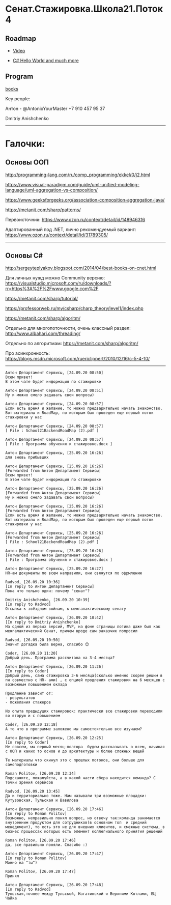 # Сенат.Стажировка.Школа21.Поток4

## Roadmap

- [Video](https://channel9.msdn.com/Series/CSharp-101/What-is-C)

- [C# Hello World and much more](https://docs.microsoft.com/ru-ru/dotnet/csharp/tutorials/intro-to-csharp/hello-world?tutorial-step=1)

## Program

[books](https://drive.google.com/drive/folders/1Zs8mvvOxQFMhsrnUFYeuhIEP8eskmeKB?usp=sharing)

Key people:

Антон -  @AntonioYourMaster +7 910 457 95 37

Dmitriy Anishchenko

-------------------

# Галочки:

## Основы ООП

http://programming-lang.com/ru/comp_programming/ekkel/0/j2.html

https://www.visual-paradigm.com/guide/uml-unified-modeling-language/uml-aggregation-vs-composition/

https://www.geeksforgeeks.org/association-composition-aggregation-java/

https://metanit.com/sharp/patterns/

Первоисточник:
https://www.ozon.ru/context/detail/id/148946316

Адаптированный под .NET, лично рекомендуемый вариант:
https://www.ozon.ru/context/detail/id/31789305/



----------------------
## Основы C#

http://sergeyteplyakov.blogspot.com/2014/04/best-books-on-cnet.html

Для личных нужд можно Community версию:
https://visualstudio.microsoft.com/ru/downloads/?rr=https%3A%2F%2Fwww.google.com%2F

https://metanit.com/sharp/tutorial/

https://professorweb.ru/my/csharp/charp_theory/level1/index.php

https://metanit.com/sharp/algoritm/

Отдельно для многопоточности, очень классный раздел:
http://www.albahari.com/threading/

Отдельно по алгоритмам:
https://metanit.com/sharp/algoritm/

Про асинхронность:
https://blogs.msdn.microsoft.com/ruericlippert/2010/12/16/c-5-4-10/

--------------------------------
```
Антон Департамент Сервисы, [24.09.20 08:50]
Всем привет!
В этом чате будет информация по стажировке

Антон Департамент Сервисы, [24.09.20 08:51]
Ну и можно смело задавать свои вопросы)

Антон Департамент Сервисы, [24.09.20 08:57]
Если есть время и желание, то можно предварительно начать знакомство.
Вот материалы и RoadMap, по которым был проведен еще первый поток стажировки у нас

Антон Департамент Сервисы, [24.09.20 08:57]
[ File : School21BackendRoadMap (2).pdf ]

Антон Департамент Сервисы, [24.09.20 08:57]
[ File : Программа обучения к стажировке.docx ]

Антон Департамент Сервисы, [25.09.20 16:26]
для вновь прибывших

Антон Департамент Сервисы, [25.09.20 16:26]
[Forwarded from Антон Департамент Сервисы]
Всем привет!
В этом чате будет информация по стажировке

Антон Департамент Сервисы, [25.09.20 16:26]
[Forwarded from Антон Департамент Сервисы]
Ну и можно смело задавать свои вопросы)

Антон Департамент Сервисы, [25.09.20 16:26]
[Forwarded from Антон Департамент Сервисы]
Если есть время и желание, то можно предварительно начать знакомство.
Вот материалы и RoadMap, по которым был проведен еще первый поток стажировки у нас

Антон Департамент Сервисы, [25.09.20 16:26]
[Forwarded from Антон Департамент Сервисы]
[ File : School21BackendRoadMap (2).pdf ]

Антон Департамент Сервисы, [25.09.20 16:26]
[Forwarded from Антон Департамент Сервисы]
[ File : Программа обучения к стажировке.docx ]

Антон Департамент Сервисы, [25.09.20 16:27]
HR-ам документы по всем направили, они свяжутся по офрмлению

Radvod, [26.09.20 10:36]
[In reply to Антон Департамент Сервисы]
Пока что только один: почему "сенат"?

Dmitriy Anishchenko, [26.09.20 10:39]
[In reply to Radvod]
Отсылка к звёздным войнам, к межгалактическому сенату

Антон Департамент Сервисы, [26.09.20 10:42]
[In reply to Dmitriy Anishchenko]
На одной из первых версий, MVP, на фоне страницы логика даже был как межгалактический Сенат, причем вроде сам заказчик попросил

Radvod, [26.09.20 10:50]
Значит догадка была верна, спасибо 😌

Coder, [26.09.20 11:20]
Добрый день. Программа рассчитана на 3-4 месяца?

Антон Департамент Сервисы, [26.09.20 11:26]
[In reply to Coder]
Добрый день, сама стажировка 3-6 месяца(сколько именно скорее решим в пн совместно с HR- ами) , с опцией продления стажировки на 6 месяцев с возможным повышением оклада 

Продление зависит от:
- результатов 
- пожелания стажеров

Из опыта предыдущих стажировок: практически все стажировки переходили во вторую и с повышением

Coder, [26.09.20 12:18]
А то что в программе заложено мы самостоятельно все изучаем?

Антон Департамент Сервисы, [26.09.20 12:25]
[In reply to Coder]
Не совсем, мы первый месяц-полтора  будем рассказывать о всем, начиная с ООП и каких то основ и до архитектуры и более сложных вещей

Те материалы что скинул это с прошлых потоков, они больше для самоподготовки

Roman Politov, [26.09.20 12:34]
Подскажите, пожалуйста, а в какой части сбера находится команда? С точки зрения сервисов

Radvod, [26.09.20 13:45]
Да и территориально тоже. Нам называли три возможные площадки: Кутузовская, Тульская и Вавилова

Антон Департамент Сервисы, [26.09.20 17:46]
[In reply to Roman Politov]
Возможно, неправильно понял вопрос, но отвечу так:команда занимается внутренним продуктом для сотрудников(в основном топ  и средний менеджмент), то есть это не для внешних клиентов, и смежные системы, в бизнес процессах которых есть элемент коллегиального принятия решений

Roman Politov, [26.09.20 17:46]
да, все правильно поняли. Спасибо :)

Антон Департамент Сервисы, [26.09.20 17:47]
[In reply to Roman Politov]
Можно на "ты")

Roman Politov, [26.09.20 17:47]
Принял

Антон Департамент Сервисы, [26.09.20 17:48]
[In reply to Radvod]
Тульская,точнее между Тульской, Нагатинской и Верхними Котлами, БЦ Чайка
```
